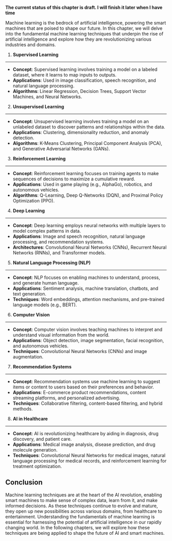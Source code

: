 **The current status of this chapter is draft. I will finish it later when I have time**

Machine learning is the bedrock of artificial intelligence, powering the smart machines that are poised to shape our future. In this chapter, we will delve into the fundamental machine learning techniques that underpin the rise of artificial intelligence and explore how they are revolutionizing various industries and domains.

1. **Supervised Learning**
--------------------------

* **Concept**: Supervised learning involves training a model on a labeled dataset, where it learns to map inputs to outputs.
* **Applications**: Used in image classification, speech recognition, and natural language processing.
* **Algorithms**: Linear Regression, Decision Trees, Support Vector Machines, and Neural Networks.

2. **Unsupervised Learning**
----------------------------

* **Concept**: Unsupervised learning involves training a model on an unlabeled dataset to discover patterns and relationships within the data.
* **Applications**: Clustering, dimensionality reduction, and anomaly detection.
* **Algorithms**: K-Means Clustering, Principal Component Analysis (PCA), and Generative Adversarial Networks (GANs).

3. **Reinforcement Learning**
-----------------------------

* **Concept**: Reinforcement learning focuses on training agents to make sequences of decisions to maximize a cumulative reward.
* **Applications**: Used in game playing (e.g., AlphaGo), robotics, and autonomous vehicles.
* **Algorithms**: Q-Learning, Deep Q-Networks (DQN), and Proximal Policy Optimization (PPO).

4. **Deep Learning**
--------------------

* **Concept**: Deep learning employs neural networks with multiple layers to model complex patterns in data.
* **Applications**: Image and speech recognition, natural language processing, and recommendation systems.
* **Architectures**: Convolutional Neural Networks (CNNs), Recurrent Neural Networks (RNNs), and Transformer models.

5. **Natural Language Processing (NLP)**
----------------------------------------

* **Concept**: NLP focuses on enabling machines to understand, process, and generate human language.
* **Applications**: Sentiment analysis, machine translation, chatbots, and text generation.
* **Techniques**: Word embeddings, attention mechanisms, and pre-trained language models (e.g., BERT).

6. **Computer Vision**
----------------------

* **Concept**: Computer vision involves teaching machines to interpret and understand visual information from the world.
* **Applications**: Object detection, image segmentation, facial recognition, and autonomous vehicles.
* **Techniques**: Convolutional Neural Networks (CNNs) and image augmentation.

7. **Recommendation Systems**
-----------------------------

* **Concept**: Recommendation systems use machine learning to suggest items or content to users based on their preferences and behavior.
* **Applications**: E-commerce product recommendations, content streaming platforms, and personalized advertising.
* **Techniques**: Collaborative filtering, content-based filtering, and hybrid methods.

8. **AI in Healthcare**
-----------------------

* **Concept**: AI is revolutionizing healthcare by aiding in diagnosis, drug discovery, and patient care.
* **Applications**: Medical image analysis, disease prediction, and drug molecule generation.
* **Techniques**: Convolutional Neural Networks for medical images, natural language processing for medical records, and reinforcement learning for treatment optimization.

Conclusion
----------

Machine learning techniques are at the heart of the AI revolution, enabling smart machines to make sense of complex data, learn from it, and make informed decisions. As these techniques continue to evolve and mature, they open up new possibilities across various domains, from healthcare to entertainment. Understanding the fundamentals of machine learning is essential for harnessing the potential of artificial intelligence in our rapidly changing world. In the following chapters, we will explore how these techniques are being applied to shape the future of AI and smart machines.
